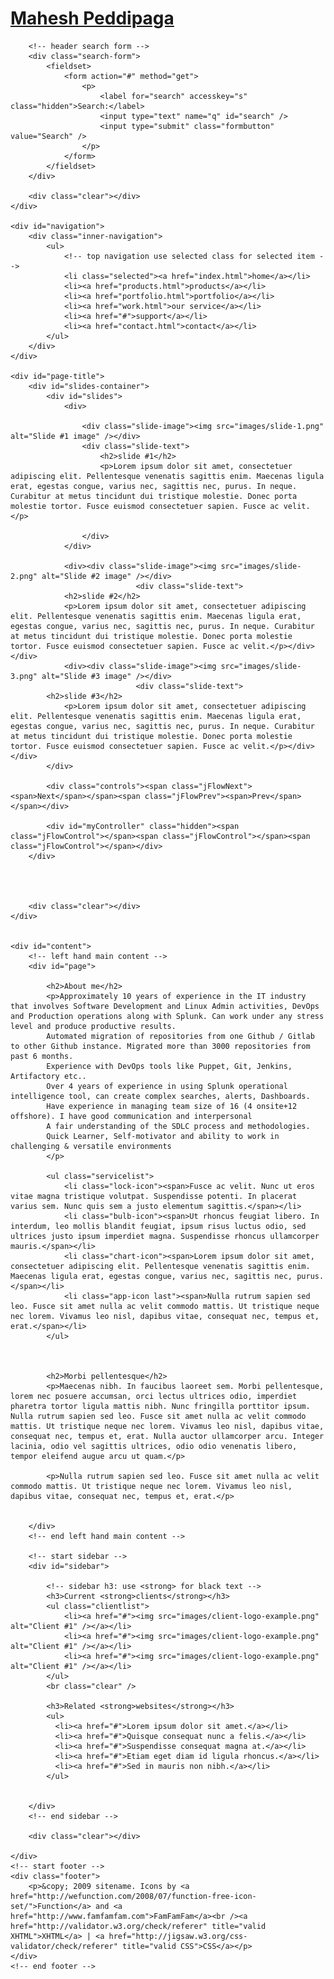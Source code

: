 <!DOCTYPE html PUBLIC "-//W3C//DTD XHTML 1.0 Transitional//EN" "http://www.w3.org/TR/xhtml1/DTD/xhtml1-transitional.dtd">
<html xmlns="http://www.w3.org/1999/xhtml">
<head>
<meta http-equiv="Content-Type" content="text/html; charset=iso-8859-1" />
<title>Mahesh Peddipaga</title>
<link rel="stylesheet" href="styles.css" type="text/css" />
<script type="text/javascript" src="js/jquery-1.2.6.min.js"></script>
<script type="text/javascript" src="js/jquery.flow.1.2.js"></script>
<script type="text/javascript" src="js/jquery.cycle.js"></script>
<script type="text/javascript" src="js/custom.js"></script>
</head>
<body>
<div id="wrap">
	<div id="header">			
		<!-- page header - use <span></span> to colour text grey, default color blue -->
		<h1><a href="#">Mahesh Peddipaga</a></h1>
	
		<!-- header search form -->
		<div class="search-form">
			<fieldset>
				<form action="#" method="get">
					<p>
						<label for="search" accesskey="s" class="hidden">Search:</label>
						<input type="text" name="q" id="search" />
						<input type="submit" class="formbutton" value="Search" />
					</p>
				</form>
			</fieldset>
		</div>
		
		<div class="clear"></div>
	</div>

	<div id="navigation">
		<div class="inner-navigation">
			<ul>
				<!-- top navigation use selected class for selected item -->
				<li class="selected"><a href="index.html">home</a></li>
				<li><a href="products.html">products</a></li>
				<li><a href="portfolio.html">portfolio</a></li>
				<li><a href="work.html">our service</a></li>
				<li><a href="#">support</a></li>
				<li><a href="contact.html">contact</a></li>
			</ul>
		</div>
	</div>
	
	<div id="page-title">
		<div id="slides-container">
			<div id="slides">
				<div>
				
					<div class="slide-image"><img src="images/slide-1.png" alt="Slide #1 image" /></div>
					<div class="slide-text">
						<h2>slide #1</h2>
						<p>Lorem ipsum dolor sit amet, consectetuer adipiscing elit. Pellentesque venenatis sagittis enim. Maecenas ligula erat, egestas congue, varius nec, sagittis nec, purus. In neque. Curabitur at metus tincidunt dui tristique molestie. Donec porta molestie tortor. Fusce euismod consectetuer sapien. Fusce ac velit.</p>
				
					</div>
				</div>
				
				<div><div class="slide-image"><img src="images/slide-2.png" alt="Slide #2 image" /></div>
								<div class="slide-text">
				<h2>slide #2</h2>
				<p>Lorem ipsum dolor sit amet, consectetuer adipiscing elit. Pellentesque venenatis sagittis enim. Maecenas ligula erat, egestas congue, varius nec, sagittis nec, purus. In neque. Curabitur at metus tincidunt dui tristique molestie. Donec porta molestie tortor. Fusce euismod consectetuer sapien. Fusce ac velit.</p></div></div>
				<div><div class="slide-image"><img src="images/slide-3.png" alt="Slide #3 image" /></div>
								<div class="slide-text">
			<h2>slide #3</h2>
				<p>Lorem ipsum dolor sit amet, consectetuer adipiscing elit. Pellentesque venenatis sagittis enim. Maecenas ligula erat, egestas congue, varius nec, sagittis nec, purus. In neque. Curabitur at metus tincidunt dui tristique molestie. Donec porta molestie tortor. Fusce euismod consectetuer sapien. Fusce ac velit.</p></div></div>
			</div>

			<div class="controls"><span class="jFlowNext"><span>Next</span></span><span class="jFlowPrev"><span>Prev</span></span></div>
			
			<div id="myController" class="hidden"><span class="jFlowControl"></span><span class="jFlowControl"></span><span class="jFlowControl"></span></div>
		</div>
	


		
		<div class="clear"></div>
	</div>
	
	
	<div id="content">
		<!-- left hand main content -->
		<div id="page">
			
			<h2>About me</h2>
			<p>Approximately 10 years of experience in the IT industry that involves Software Development and Linux Admin activities, DevOps and Production operations along with Splunk. Can work under any stress level and produce productive results. 
			Automated migration of repositories from one Github / Gitlab to other Github instance. Migrated more than 3000 repositories from past 6 months.
			Experience with DevOps tools like Puppet, Git, Jenkins, Artifactory etc..
			Over 4 years of experience in using Splunk operational intelligence tool, can create complex searches, alerts, Dashboards. 
			Have experience in managing team size of 16 (4 onsite+12 offshore). I have good communication and interpersonal 
			A fair understanding of the SDLC process and methodologies.
			Quick Learner, Self-motivator and ability to work in challenging & versatile environments
			</p>
			
			<ul class="servicelist">
				<li class="lock-icon"><span>Fusce ac velit. Nunc ut eros vitae magna tristique volutpat. Suspendisse potenti. In placerat varius sem. Nunc quis sem a justo elementum sagittis.</span></li>
				<li class="bulb-icon"><span>Ut rhoncus feugiat libero. In interdum, leo mollis blandit feugiat, ipsum risus luctus odio, sed ultrices justo ipsum imperdiet magna. Suspendisse rhoncus ullamcorper mauris.</span></li>
				<li class="chart-icon"><span>Lorem ipsum dolor sit amet, consectetuer adipiscing elit. Pellentesque venenatis sagittis enim. Maecenas ligula erat, egestas congue, varius nec, sagittis nec, purus.</span></li>
				<li class="app-icon last"><span>Nulla rutrum sapien sed leo. Fusce sit amet nulla ac velit commodo mattis. Ut tristique neque nec lorem. Vivamus leo nisl, dapibus vitae, consequat nec, tempus et, erat.</span></li>
			</ul>
			

			
			<h2>Morbi pellentesque</h2>
			<p>Maecenas nibh. In faucibus laoreet sem. Morbi pellentesque, lorem nec posuere accumsan, orci lectus ultrices odio, imperdiet pharetra tortor ligula mattis nibh. Nunc fringilla porttitor ipsum. Nulla rutrum sapien sed leo. Fusce sit amet nulla ac velit commodo mattis. Ut tristique neque nec lorem. Vivamus leo nisl, dapibus vitae, consequat nec, tempus et, erat. Nulla auctor ullamcorper arcu. Integer lacinia, odio vel sagittis ultrices, odio odio venenatis libero, tempor eleifend augue arcu ut quam.</p>
			
			<p>Nulla rutrum sapien sed leo. Fusce sit amet nulla ac velit commodo mattis. Ut tristique neque nec lorem. Vivamus leo nisl, dapibus vitae, consequat nec, tempus et, erat.</p>
		

		</div>
		<!-- end left hand main content -->
		
		<!-- start sidebar -->		
		<div id="sidebar">
		
			<!-- sidebar h3: use <strong> for black text -->
			<h3>Current <strong>clients</strong></h3>
			<ul class="clientlist">
				<li><a href="#"><img src="images/client-logo-example.png" alt="Client #1" /></a></li>
				<li><a href="#"><img src="images/client-logo-example.png" alt="Client #1" /></a></li>
				<li><a href="#"><img src="images/client-logo-example.png" alt="Client #1" /></a></li>
			</ul>
			<br class="clear" />
				
			<h3>Related <strong>websites</strong></h3>
			<ul>
			  <li><a href="#">Lorem ipsum dolor sit amet.</a></li>
			  <li><a href="#">Quisque consequat nunc a felis.</a></li>
			  <li><a href="#">Suspendisse consequat magna at.</a></li>
			  <li><a href="#">Etiam eget diam id ligula rhoncus.</a></li>
			  <li><a href="#">Sed in mauris non nibh.</a></li>
			</ul>
				

		</div>
		<!-- end sidebar -->
		
		<div class="clear"></div>
				
	</div>
	<!-- start footer -->
	<div class="footer">
		<p>&copy; 2009 sitename. Icons by <a href="http://wefunction.com/2008/07/function-free-icon-set/">Function</a> and <a href="http://www.famfamfam.com">FamFamFam</a><br /><a href="http://validator.w3.org/check/referer" title="valid XHTML">XHTML</a> | <a href="http://jigsaw.w3.org/css-validator/check/referer" title="valid CSS">CSS</a></p>
	</div>
	<!-- end footer -->
</div>
</body>
</html>

